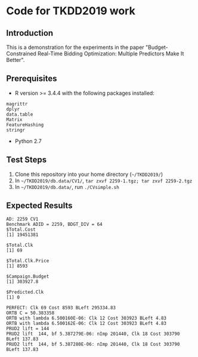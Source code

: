 # Code for TKDD2019 work

## Introduction
This is a demonstration for the experiments in the paper "Budget-Constrained Real-Time Bidding Optimization: 
Multiple Predictors Make It Better".

## Prerequisites

* R version >= 3.4.4 with the following packages installed: 
```
magrittr
dplyr
data.table
Matrix
FeatureHashing
stringr
```
* Python 2.7

## Test Steps
1. Clone this repository into your home directory (`~/TKDD2019/`)
2. In `~/TKDD2019/db.data/CV1/`, `tar zxvf 2259-1.tgz; tar zxvf 2259-2.tgz`
3. In `~/TKDD2019/db.data/`, run `./CVsimple.sh`

## Expected Results
```
AD: 2259 CV1
Benchmark ADID = 2259, BDGT_DIV = 64
$Total.Cost
[1] 19451381

$Total.Clk
[1] 69

$Total.Clk.Price
[1] 8593

$Campaign.Budget
[1] 303927.8

$Predicted.Clk
[1] 0

PERFECT: Clk 69 Cost 8593 BLeft 295334.83
ORTB C = 50.383358
ORTB with lambda 6.500160E-06: Clk 12 Cost 303923 BLeft 4.83
ORTB with lambda 6.500162E-06: Clk 12 Cost 303923 BLeft 4.83
PRUD2 lift = 144
PRUD2 lift  144, bf 5.387279E-06: nImp 201440, Clk 18 Cost 303790 BLeft 137.83
PRUD2 lift  144, bf 5.387280E-06: nImp 201440, Clk 18 Cost 303790 BLeft 137.83
```
